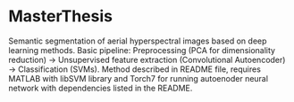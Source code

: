 # MasterThesis
Semantic segmentation of aerial hyperspectral images based on deep learning methods.
Basic pipeline:
Preprocessing (PCA for dimensionality reduction) -> Unsupervised feature extraction (Convolutional Autoencoder) -> Classification (SVMs).
Method described in README file, requires MATLAB with libSVM library and Torch7 for running autoenoder neural network with dependencies listed in the README.
